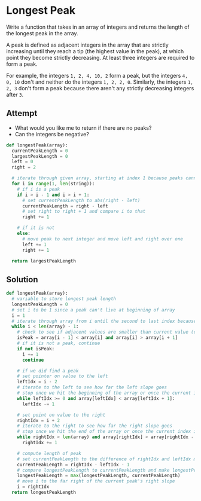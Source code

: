# Longest Peak
Write a function that takes in an array of integers and returns the length of the longest peak in the array.

A peak is defined as adjacent integers in the array that are strictly increasing until they reach a tip (the highest value in the peak), at which point they become strictly decreasing. At least three integers are required to form a peak.

For example, the integers `1, 2, 4, 10, 2` form a peak, but the integers `4, 0, 10` don't and neither do the integers `1, 2, 2, 0`. Similarly, the integers `1, 2, 3` don't form a peak because there aren't any strictly decreasing integers after `3`.

## Attempt
- What would you like me to return if there are no peaks?
- Can the integers be negative?

```py
def longestPeak(array):
  currentPeakLength = 0
  largestPeakLength = 0
  left = 0
  right = 2

  # iterate through given array, starting at index 1 because peaks cannot exist at the beggining or end of array
  for i in range(1, len(string)):
    # if i is a peak
    if i > i - 1 and i > i + 1:
      # set currentPeakLength to abs(right - left)
      currentPeakLength = right - left
      # set right to right + 1 and compare i to that
      right += 1

    # if it is not
    else:
      # move peak to next integer and move left and right over one
      left += 1
      right += 1

  return largestPeakLength
```

## Solution
```py
def longestPeak(array):
  # variable to store longest peak length
  longestPeakLength = 0
  # set i to be 1 since a peak can't live at beginning of array
  i = 1
  # iterate through array from i until the second to last index because peak can't live at end of array
  while i < len(array) - 1:
    # check to see if adjacent values are smaller than current value (checking if peak)
    isPeak = array[i - 1] < array[i] and array[i] > array[i + 1]
    # if it is not a peak, continue
    if not isPeak:
      i += 1
      continue

    # if we did find a peak
    # set pointer on value to the left
    leftIdx = i - 2
    # iterate to the left to see how far the left slope goes
    # stop once we hit the beginning of the array or once the current index is less than the one to its left
    while leftIdx >= 0 and array[leftIdx] < array[leftIdx + 1]:
      leftIdx -= 1

    # set point on value to the right
    rightIdx = i + 2
    # iterate to the right to see how far the right slope goes
    # stop once we hit the end of the array or once the current index is less than the one to its right
    while rightIdx < len(array) and array[rightIdx] < array[rightIdx - 1]:
      rightIdx += 1

    # compute length of peak
    # set currentPeakLength to the difference of rightIdx and leftIdx minus 1
    currentPeakLength = rightIdx - leftIdx - 1
    # compare longestPeakLength to currentPeakLength and make longestPeakLength whatever is bigger
    longestPeakLength = max(longestPeakLength, currentPeakLength)
    # move i to the far right of the current peak's right slope
    i = rightIdx
  return longestPeakLength
```
